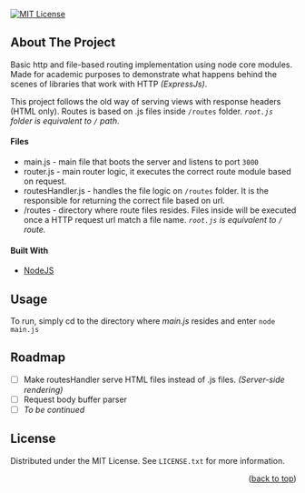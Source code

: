 <div id="top"></div>

[![MIT License][license-shield]][license-url]

## About The Project

Basic http and file-based routing implementation using node core modules. Made for academic purposes to demonstrate what happens behind the scenes of libraries that work with HTTP _(ExpressJs)_.

This project follows the old way of serving views with response headers (HTML only).
Routes is based on .js files inside `/routes` folder. _`root.js` folder is equivalent to `/` path_.

#### Files

-   main.js - main file that boots the server and listens to port `3000`
-   router.js - main router logic, it executes the correct route module based on request.
-   routesHandler.js - handles the file logic on `/routes` folder. It is the responsible for returning the correct file based on url.
-   /routes - directory where route files resides. Files inside will be executed once a HTTP request url match a file name. _`root.js` is equivalent to `/` route._

#### Built With

-   [NodeJS](https://nodejs.org/)

## Usage

To run, simply cd to the directory where <em>main.js</em> resides and enter `node main.js`

## Roadmap

-   [ ] Make routesHandler serve HTML files instead of .js files. _(Server-side rendering)_
-   [ ] Request body buffer parser
-   [ ] _To be continued_

## License

Distributed under the MIT License. See `LICENSE.txt` for more information.

<p align="right">(<a href="#top">back to top</a>)</p>

[license-shield]: https://img.shields.io/github/license/justintroy/node-corehttp-raw-server.svg?style=for-the-badge
[license-url]: https://github.com/justintroy/node-corehttp-raw-server/blob/master/LICENSE.txt
